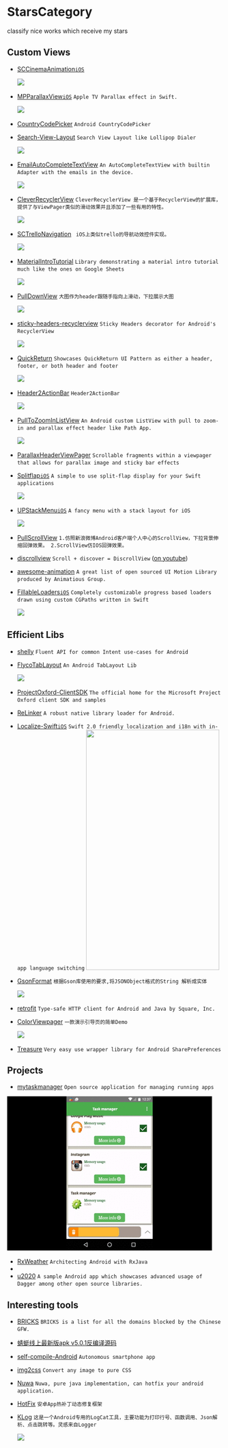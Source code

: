 # StarsCategory
classify nice works which receive my stars
## Custom Views
- [SCCinemaAnimation`iOS`](https://github.com/SergioChan/SCCinemaAnimation)

  ![](https://raw.githubusercontent.com/SergioChan/SCCinemaAnimation/master/Image/preview.gif)
- [MPParallaxView`iOS`](https://github.com/DroidsOnRoids/MPParallaxView) `Apple TV Parallax effect in Swift.`

  ![](https://camo.githubusercontent.com/9c28da3f78c90f32fe3321327caf34bad4fd730c/687474703a2f2f692e696d6775722e636f6d2f657642576633632e676966)
- [CountryCodePicker](https://github.com/chathudan/CountryCodePicker) `Android CountryCodePicker`
- [Search-View-Layout](https://github.com/sahildave/Search-View-Layout) `Search View Layout like Lollipop Dialer`
  
  ![](https://github.com/sahildave/Search-View-Layout/blob/master/demo.gif?raw=true)
- [EmailAutoCompleteTextView](https://github.com/tasomaniac/EmailAutoCompleteTextView) `An AutoCompleteTextView with builtin Adapter with the emails in the device.`

  ![](https://github.com/tasomaniac/EmailAutoCompleteTextView/blob/master/demo.gif)
- [CleverRecyclerView](https://github.com/luckyandyzhang/CleverRecyclerView) `CleverRecyclerView 是一个基于RecyclerView的扩展库，提供了与ViewPager类似的滑动效果并且添加了一些有用的特性。`

  ![](https://github.com/luckyandyzhang/CleverRecyclerView/blob/master/art/s1.gif)
- [SCTrelloNavigation](https://github.com/SergioChan/SCTrelloNavigation) ` iOS上类似trello的导航动效控件实现。`

  ![](https://raw.githubusercontent.com/SergioChan/SCTrelloNavigation/master/Image/previewgif.gif)
- [MaterialIntroTutorial](https://github.com/spongebobrf/MaterialIntroTutorial) `Library demonstrating a material intro tutorial much like the ones on Google Sheets`

  ![](https://github.com/spongebobrf/MaterialIntroTutorial/blob/master/example-usage.gif)
- [PullDownView](https://github.com/w4lle/PullDownView) `大图作为header跟随手指向上滑动，下拉展示大图`

  ![](https://github.com/w4lle/PullDownView/blob/master/pulldownLayout.gif)
- [sticky-headers-recyclerview](https://github.com/timehop/sticky-headers-recyclerview) `Sticky Headers decorator for Android's RecyclerView`

  ![](http://i.imgur.com/I0ztoPw.gif)
- [QuickReturn](https://github.com/lawloretienne/QuickReturn) `Showcases QuickReturn UI Pattern as either a header, footer, or both header and footer`

  ![](http://img.youtube.com/vi/SxcvZ1qIyZ4/0.jpg)
- [Header2ActionBar](https://github.com/AChep/Header2ActionBar) `Header2ActionBar`

  ![](https://github.com/AChep/Header2ActionBar/raw/master/screenshots/device-2013-12-05-115925.png)
- [PullToZoomInListView](https://github.com/matrixxun/PullToZoomInListView) `An Android custom ListView with pull to zoom-in and parallax effect header like Path App.`

  ![](https://github.com/matrixxun/PullToZoomInListView/raw/master/art/pull-to-zoom.gif)
- [ParallaxHeaderViewPager](https://github.com/boxme/ParallaxHeaderViewPager) `Scrollable fragments within a viewpager that allows for parallax image and sticky bar effects`
- [Splitflap`iOS`](https://github.com/yannickl/Splitflap) `A simple to use split-flap display for your Swift applications`

  ![](https://camo.githubusercontent.com/d362ba4d3400975b9a5a39d6af5f277597773ee1/687474703a2f2f79616e6e69636b6c6f72696f742e636f6d2f7265736f75726365732f73706c6974666c61702d68656c6c6f2e676966)
- [UPStackMenu`iOS`](https://github.com/ink-spot/UPStackMenu) `A fancy menu with a stack layout for iOS`

  ![](https://github.com/ink-spot/UPStackMenu/blob/master/images/demo.gif)
- [PullScrollView](https://github.com/MarkMjw/PullScrollView) `1.仿照新浪微博Android客户端个人中心的ScrollView，下拉背景伸缩回弹效果。 2.ScrollView仿IOS回弹效果。`
- [discrollview](https://github.com/flavienlaurent/discrollview) `Scroll + discover = DiscrollView` ([on youtube](http://youtu.be/FGYaweSP3sA))
- [awesome-animation](https://github.com/Animatious/awesome-animation) `A great list of open sourced UI Motion Library produced by Animatious Group.`
- [FillableLoaders`iOS`](https://github.com/poolqf/FillableLoaders) `Completely customizable progress based loaders drawn using custom CGPaths written in Swift`

  ![](https://github.com/poolqf/FillableLoaders/blob/master/Images/waves.gif)
  
  
## Efficient Libs
- [shelly](https://github.com/jtribe/shelly) `Fluent API for common Intent use-cases for Android`
- [FlycoTabLayout](https://github.com/H07000223/FlycoTabLayout) `An Android TabLayout Lib`

  ![](https://github.com/H07000223/FlycoTabLayout/blob/master/preview_2.gif)
- [ProjectOxford-ClientSDK](https://github.com/Microsoft/ProjectOxford-ClientSDK) `The official home for the Microsoft Project Oxford client SDK and samples`
- [ReLinker](https://github.com/KeepSafe/ReLinker) `A robust native library loader for Android.`
- [Localize-Swift`iOS`](https://github.com/marmelroy/Localize-Swift) `Swift 2.0 friendly localization and i18n with in-app language switching`
  <img src='https://camo.githubusercontent.com/68670b270ff0f916c5cb2dfe0d158a5cb4245681/687474703a2f2f692e696d6775722e636f6d2f767372707142742e676966' height='561px' width='312px'>
- [GsonFormat](https://github.com/zzz40500/GsonFormat) `根据Gson库使用的要求,将JSONObject格式的String 解析成实体`

  ![](https://camo.githubusercontent.com/906f202f3172526a554e91825b85b53a9e02bdd4/687474703a2f2f75706c6f61642d696d616765732e6a69616e7368752e696f2f75706c6f61645f696d616765732f3136363836362d333863316639396336643039373336372e676966)
- [retrofit](https://github.com/square/retrofit) `Type-safe HTTP client for Android and Java by Square, Inc.`
- [ColorViewpager](https://github.com/SmartDengg/ColorViewpager) `一款演示引导页的简单Demo`

  ![](https://camo.githubusercontent.com/cf8c3b69536f2b35206a6baf6c220d7ad3eabaa2/687474703a2f2f75706c6f61642d696d616765732e6a69616e7368752e696f2f75706c6f61645f696d616765732f3236383435302d323263663835616430656564373865382e6769663f696d6167654d6f6772322f6175746f2d6f7269656e742f7374726970)
- [Treasure](https://github.com/baoyongzhang/Treasure) `Very easy use wrapper library for Android SharePreferences`
  

## Projects
- [mytaskmanager](https://github.com/TheLester/mytaskmanager) `Open source application for managing running apps`

![](https://github.com/TheLester/mytaskmanager/blob/master/art/showcase.gif)
- [RxWeather](https://github.com/SmartDengg/RxWeather) `Architecting Android with RxJava`
- 
- [u2020](https://github.com/JakeWharton/u2020) `A sample Android app which showcases advanced usage of Dagger among other open source libraries.`

## Interesting tools
- [BRICKS](https://github.com/Leask/BRICKS) `BRICKS is a list for all the domains blocked by the Chinese GFW.`
- [蜻蜓线上最新版apk v5.0.1反编译源码](https://github.com/cryfish2015/QingTingCheat)
- [self-compile-Android](https://github.com/Tribler/self-compile-Android) `Autonomous smartphone app`
- [img2css](https://github.com/javierbyte/img2css) `Convert any image to pure CSS`
- [Nuwa](https://github.com/jasonross/Nuwa) `Nuwa, pure java implementation, can hotfix your android application.`
- [HotFix](https://github.com/dodola/HotFix) `安卓App热补丁动态修复框架`
- [KLog](https://github.com/ZhaoKaiQiang/KLog) `这是一个Android专用的LogCat工具，主要功能为打印行号、函数调用、Json解析、点击跳转等。灵感来自Logger`

  ![](https://github.com/ZhaoKaiQiang/KLog/blob/master/image/demo.gif)
